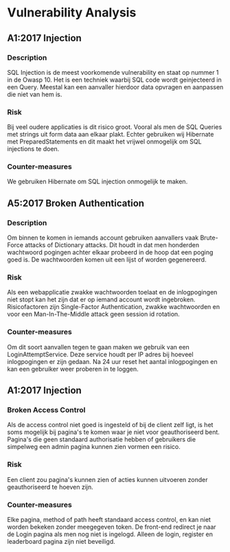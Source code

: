 # Vulnerability Analysis

## A1:2017 Injection

### Description
SQL Injection is de meest voorkomende vulnerability en staat op nummer 1 in de Owasp 10. 
Het is een techniek waarbij SQL code wordt geinjecteerd in een Query.
Meestal kan een aanvaller hierdoor data opvragen en aanpassen die niet van hem is.

### Risk
Bij veel oudere applicaties is dit risico groot.
Vooral als men de SQL Queries met strings uit form data aan elkaar plakt.
Echter gebruiken wij Hibernate met PreparedStatements en dit maakt het vrijwel onmogelijk om SQL injections te doen.

### Counter-measures
We gebruiken Hibernate om SQL injection onmogelijk te maken.

## A5:2017 Broken Authentication

### Description
Om binnen te komen in iemands account gebruiken aanvallers vaak Brute-Force attacks of Dictionary attacks.
Dit houdt in dat men honderden wachtwoord pogingen achter elkaar probeerd in de hoop dat een poging goed is.
De wachtwoorden komen uit een lijst of worden gegenereerd.

### Risk
Als een webapplicatie zwakke wachtwoorden toelaat en de inlogpogingen niet stopt kan het zijn dat er op iemand account wordt ingebroken.
Risicofactoren zijn Single-Factor Authentication, zwakke wachtwoorden en voor een Man-In-The-Middle attack geen session id rotation.

### Counter-measures
Om dit soort aanvallen tegen te gaan maken we gebruik van een LoginAttemptService.
Deze service houdt per IP adres bij hoeveel inlogpogingen er zijn gedaan. Na 24 uur reset het aantal inlogpogingen en kan een gebruiker weer proberen in te loggen. 

## A1:2017 Injection

### Broken Access Control
Als de access control niet goed is ingesteld of bij de client zelf ligt, is het soms mogelijk bij pagina's te komen waar je niet voor geauthoriseerd bent.
Pagina's die geen standaard authorisatie hebben of gebruikers die simpelweg een admin pagina kunnen zien vormen een risico.

### Risk
Een client zou pagina's kunnen zien of acties kunnen uitvoeren zonder geauthoriseerd te hoeven zijn. 

### Counter-measures
Elke pagina, method of path heeft standaard access control, en kan niet worden bekeken zonder meegegeven token.
De front-end redirect je naar de Login pagina als men nog niet is ingelogd. Alleen de login, register en leaderboard pagina zijn niet beveiligd.